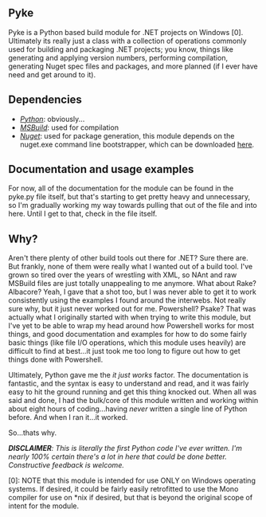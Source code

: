 ## Pyke ##
Pyke is a Python based build module for .NET projects on Windows [0]. Ultimately its really just a class with a collection of operations commonly used for building and packaging .NET projects; you know, things like generating and applying version numbers, performing compilation, generating Nuget spec files and packages, and more planned (if I ever have need and get around to it).

## Dependencies ##
* _[Python](http://python.org/download/)_: obviously...
* _[MSBuild](http://msdn.microsoft.com/en-us/library/wea2sca5(v=vs.90).aspx)_: used for compilation
* _[Nuget](http://nuget.codeplex.com/)_: used for package generation, this module depends on the nuget.exe command line bootstrapper, which can be downloaded [here](http://nuget.codeplex.com/releases/view/58939).

## Documentation and usage examples ##
For now, all of the documentation for the module can be found in the pyke.py file itself, but that's starting to get pretty heavy and unnecessary, so I'm gradually working my way towards pulling that out of the file and into here. Until I get to that, check in the file itself.

## Why? ##
Aren't there plenty of other build tools out there for .NET? Sure there are. But frankly, none of them were really what I wanted out of a build tool. I've grown so tired over the years of wrestling with XML, so NAnt and raw MSBuild files are just totally unappealing to me anymore. What about Rake? Albacore? Yeah, I gave that a shot too, but I was never able to get it to work consistently using the examples I found around the interwebs. Not really sure why, but it just never worked out for me. Powershell? Psake? That was actually what I originally started with when trying to write this module, but I've yet to be able to wrap my head around how Powershell works for most things, and good documentation and examples for how to do some fairly basic things (like file I/O operations, which this module uses heavily) are difficult to find at best...it just took me too long to figure out how to get things done with Powershell.

Ultimately, Python gave me the _it just works_ factor. The documentation is fantastic, and the syntax is easy to understand and read, and it was fairly easy to hit the ground running and get this thing knocked out. When all was said and done, I had the bulk/core of this module written and working within about eight hours of coding...having _never_ written a single line of Python before. And when I ran it...it worked.

So...thats why.

_**DISCLAIMER**: This is *literally* the first Python code I've ever written. I'm nearly 100% certain there's a lot in here that could be done better. Constructive feedback is welcome._

[0]: NOTE that this module is intended for use ONLY on Windows operating systems. If desired, it could be fairly easily retrofitted to use the Mono compiler for use on *nix if desired, but that is beyond the original scope of intent for the module.
